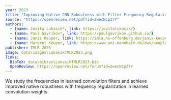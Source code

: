 ```yaml
---
year: 2023
title: "Improving Native CNN Robustness with Filter Frequency Regularization"
source: "https://openreview.net/pdf?id=2wecNCpZ7Y"
authors:
  - {name: Jovita Lukasik*, link: https://jovitalukasik/}
  - {name: Paul Gavrikov*, link: https://paulgavrikov.github.io/}
  - {name: Janis Keuper, link: https://imla.hs-offenburg.de/janis-keuper/}
  - {name: Margret Keuper, link: https://www.uni-mannheim.de/dws/people/professors/prof-dr-ing-margret-keuper/}
publisher: TMLR 2023
image: data\images\LukasikTMLR2023.png
links:
  BibTeX: data\bibtex\LukasikTMLR2023.bib
  OpenReview: https://openreview.net/forum?id=2wecNCpZ7Y
---
```

We study the frequencies in learned convolution filters and achieve improved native robustness with frequency regularization in learned convolution weights.
